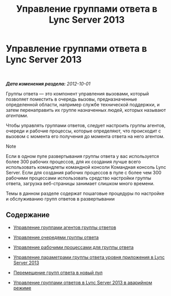 ﻿---
title: Управление группами ответа в Lync Server 2013
TOCTitle: Управление группами ответа в Lync Server 2013
ms:assetid: 5a804d7d-3c1a-4647-a0e0-d5c4c8c23b73
ms:mtpsurl: https://technet.microsoft.com/ru-ru/library/Gg520996(v=OCS.15)
ms:contentKeyID: 49309872
ms.date: 05/19/2016
mtps_version: v=OCS.15
ms.translationtype: HT
---

# Управление группами ответа в Lync Server 2013

 

_**Дата изменения раздела:** 2012-10-01_

Группы ответа — это компонент управления вызовами, который позволяет поместить в очередь вызовы, предназначенные определенной области, например службе технической поддержки, и затем перенаправить их группе назначенных людей, которых называют *агентами*.

Чтобы управлять группами ответов, следует настроить группы агентов, очереди и рабочие процессы, которые определяют, что происходит с вызовом с момента его получения до момента ответа на него агентом.

> [!note]  
> Если в одном пуле развертывания группы ответа у вас используется более 300 рабочих процессов, для их создания лучше всего использовать командлеты командной консоли Командная консоль Lync Server. Если для создания рабочих процессов в пуле с более чем 300 рабочими процессами использовать средство настройки группы ответа, загрузка веб-страницы занимает слишком много времени.

Темы в данном разделе содержат пошаговые процедуры по настройке и обслуживанию групп ответов в развертывании

## Содержание

  - [Управление группами агентов группы ответов](lync-server-2013-managing-response-group-agent-groups.md)

  - [Управление очередями группы ответа](lync-server-2013-managing-response-group-queues.md)

  - [Управление рабочими процессами для группы ответа](lync-server-2013-managing-response-group-workflows.md)

  - [Управление параметрами группы ответа уровня приложения в Lync Server 2013](lync-server-2013-managing-application-level-response-group-settings.md)

  - [Перемещение групп ответа в новый пул](lync-server-2013-moving-response-groups-to-a-new-pool.md)

  - [Управление группами ответов в Lync Server 2013 в аварийном режиме](lync-server-2013-managing-response-groups-during-a-disaster.md)

